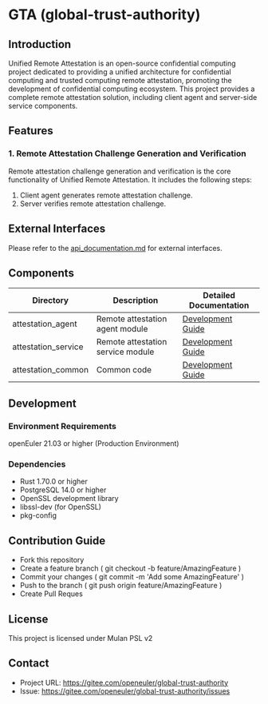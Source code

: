 # GTA (global-trust-authority)

## Introduction
Unified Remote Attestation is an open-source confidential computing project dedicated to providing a unified architecture for confidential computing and trusted computing remote attestation, promoting the development of confidential computing ecosystem. This project provides a complete remote attestation solution, including client agent and server-side service components.

## Features

### 1. Remote Attestation Challenge Generation and Verification

Remote attestation challenge generation and verification is the core functionality of Unified Remote Attestation. It includes the following steps:
1. Client agent generates remote attestation challenge.
2. Server verifies remote attestation challenge.

## External Interfaces

Please refer to the [api_documentation.md](docs/api_documentation.md) for external interfaces.

## Components

| Directory           | Description          | Detailed Documentation |
| ------------------- | -------------------- | --------------------- |
| attestation_agent   | Remote attestation agent module | [Development Guide](docs/attestation_agent.md) |
| attestation_service | Remote attestation service module | [Development Guide](docs/attestation_service.md) |
| attestation_common  | Common code          | [Development Guide](docs/attestation_common.md) |

## Development

### Environment Requirements
openEuler 21.03 or higher (Production Environment)

### Dependencies

* Rust 1.70.0 or higher
* PostgreSQL 14.0 or higher
* OpenSSL development library
* libssl-dev (for OpenSSL)
* pkg-config


## Contribution Guide
- Fork this repository
- Create a feature branch ( git checkout -b feature/AmazingFeature )
- Commit your changes ( git commit -m 'Add some AmazingFeature' )
- Push to the branch ( git push origin feature/AmazingFeature )
- Create Pull Reques

## License
This project is licensed under Mulan PSL v2

## Contact
- Project URL: https://gitee.com/openeuler/global-trust-authority
- Issue: https://gitee.com/openeuler/global-trust-authority/issues